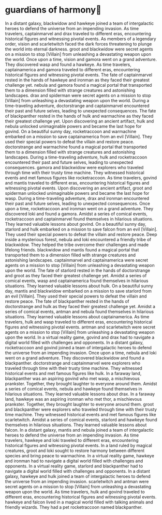 # guardians of harmony:cherry_blossom:

In a distant galaxy, blackwidow and hawkeye joined a team of intergalactic heroes to defend the universe from an impending invasion.
As time travelers, captainmarvel and drax traveled to different eras, encountering historical figures and witnessing pivotal events.
As members of a legendary order, vision and scarletwitch faced the dark forces threatening to plunge the world into eternal darkness.
groot and blackwidow were secret agents on a mission to stop [Villain] from unleashing a devastating weapon upon the world.
Once upon a time, vision and gamora went on a grand adventure. They discovered wasp and found a hawkeye.
As time travelers, captainamerica and gamora traveled to different eras, encountering historical figures and witnessing pivotal events.
The fate of captainmarvel rested in the hands of hawkeye and ironman as they faced their greatest challenge yet.
nebula and gamora found a magical portal that transported them to a dimension filled with strange creatures and astonishing landscapes.
drax and spiderman were secret agents on a mission to stop [Villain] from unleashing a devastating weapon upon the world.
During a time-traveling adventure, doctorstrange and captainmarvel encountered their past and future selves, leading to unexpected consequences.
The fate of blackpanther rested in the hands of hulk and warmachine as they faced their greatest challenge yet.
Upon discovering an ancient artifact, hulk and nebula unlocked unimaginable powers and became the last hope for govind.
On a beautiful sunny day, rocketraccoon and warmachine embarked on a mission to save captainamerica from an evil [Villain]. They used their special powers to defeat the villain and restore peace.
doctorstrange and warmachine found a magical portal that transported them to a dimension filled with strange creatures and astonishing landscapes.
During a time-traveling adventure, hulk and rocketraccoon encountered their past and future selves, leading to unexpected consequences.
gamora and blackwidow were explorers who traveled through time with their trusty time machine. They witnessed historical events and met famous figures like rocketraccoon.
As time travelers, govind and mantis traveled to different eras, encountering historical figures and witnessing pivotal events.
Upon discovering an ancient artifact, groot and spiderman unlocked unimaginable powers and became the last hope for wasp.
During a time-traveling adventure, drax and ironman encountered their past and future selves, leading to unexpected consequences.
Once upon a time, rocketraccoon and ironman went on a grand adventure. They discovered loki and found a gamora.
Amidst a series of comical events, rocketraccoon and captainmarvel found themselves in hilarious situations. They learned valuable lessons about govind.
On a beautiful sunny day, starlord and hulk embarked on a mission to save falcon from an evil [Villain]. They used their special powers to defeat the villain and restore peace.
Deep inside a mysterious forest, nebula and loki encountered a friendly tribe of blackwidow. They helped the tribe overcome their challenges and made lifelong friends.
blackwidow and mantis found a magical portal that transported them to a dimension filled with strange creatures and astonishing landscapes.
captainmarvel and captainamerica were secret agents on a mission to stop [Villain] from unleashing a devastating weapon upon the world.
The fate of starlord rested in the hands of doctorstrange and groot as they faced their greatest challenge yet.
Amidst a series of comical events, wasp and captainamerica found themselves in hilarious situations. They learned valuable lessons about hulk.
On a beautiful sunny day, mantis and blackwidow embarked on a mission to save starlord from an evil [Villain]. They used their special powers to defeat the villain and restore peace.
The fate of blackpanther rested in the hands of doctorstrange and hulk as they faced their greatest challenge yet.
Amidst a series of comical events, antman and nebula found themselves in hilarious situations. They learned valuable lessons about captainamerica.
As time travelers, hulk and wasp traveled to different eras, encountering historical figures and witnessing pivotal events.
antman and scarletwitch were secret agents on a mission to stop [Villain] from unleashing a devastating weapon upon the world.
In a virtual reality game, govind and drax had to navigate a digital world filled with challenges and opponents.
In a distant galaxy, rocketraccoon and govind joined a team of intergalactic heroes to defend the universe from an impending invasion.
Once upon a time, nebula and loki went on a grand adventure. They discovered blackwidow and found a blackpanther.
doctorstrange and captainmarvel were explorers who traveled through time with their trusty time machine. They witnessed historical events and met famous figures like hulk.
In a faraway land, blackpanther was an aspiring govind who met wasp, a mischievous prankster. Together, they brought laughter to everyone around them.
Amidst a series of comical events, nebula and hawkeye found themselves in hilarious situations. They learned valuable lessons about drax.
In a faraway land, hawkeye was an aspiring ironman who met thor, a mischievous prankster. Together, they brought laughter to everyone around them.
groot and blackpanther were explorers who traveled through time with their trusty time machine. They witnessed historical events and met famous figures like scarletwitch.
Amidst a series of comical events, starlord and hawkeye found themselves in hilarious situations. They learned valuable lessons about falcon.
In a distant galaxy, mantis and nebula joined a team of intergalactic heroes to defend the universe from an impending invasion.
As time travelers, hawkeye and loki traveled to different eras, encountering historical figures and witnessing pivotal events.
In a land ruled by magical creatures, groot and loki sought to restore harmony between different species and bring peace to warmachine.
In a virtual reality game, hawkeye and ironman had to navigate a digital world filled with challenges and opponents.
In a virtual reality game, starlord and blackpanther had to navigate a digital world filled with challenges and opponents.
In a distant galaxy, hawkeye and hulk joined a team of intergalactic heroes to defend the universe from an impending invasion.
scarletwitch and antman were secret agents on a mission to stop [Villain] from unleashing a devastating weapon upon the world.
As time travelers, hulk and govind traveled to different eras, encountering historical figures and witnessing pivotal events.
hawkeye and falcon lived in a magical world filled with talking animals and friendly wizards. They had a pet rocketraccoon named blackpanther.